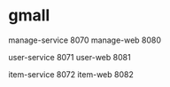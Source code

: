 # gmall
manage-service  8070
manage-web      8080

user-service    8071
user-web        8081


item-service    8072
item-web        8082